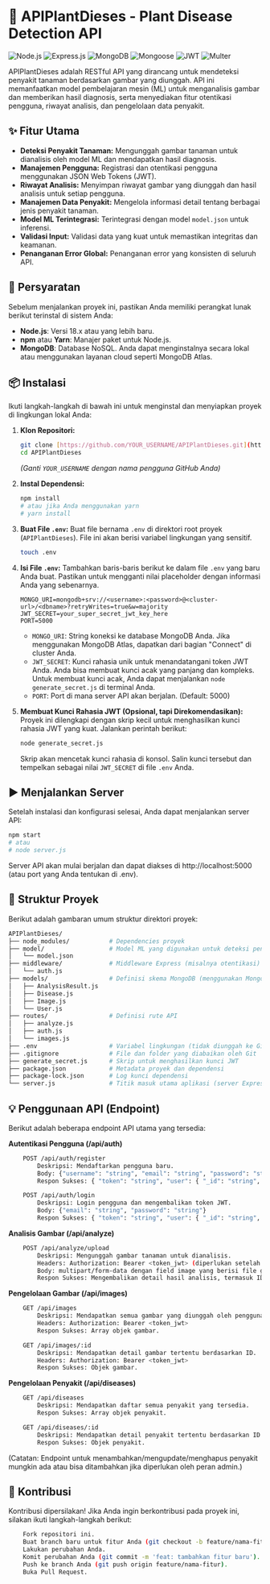 # 🌱 APIPlantDieses - Plant Disease Detection API

![Node.js](https://img.shields.io/badge/Node.js-18.x-green?style=for-the-badge&logo=nodedotjs)
![Express.js](https://img.shields.io/badge/Express.js-4.x-blue?style=for-the-badge&logo=express)
![MongoDB](https://img.shields.io/badge/MongoDB-7.x-green?style=for-the-badge&logo=mongodb)
![Mongoose](https://img.shields.io/badge/Mongoose-7.x-red?style=for-the-badge&logo=mongoose)
![JWT](https://img.shields.io/badge/JWT-Authentication-orange?style=for-the-badge&logo=json-web-tokens)
![Multer](https://img.shields.io/badge/Multer-File%20Uploads-lightgrey?style=for-the-badge&logo=multer)

APIPlantDieses adalah RESTful API yang dirancang untuk mendeteksi penyakit tanaman berdasarkan gambar yang diunggah. API ini memanfaatkan model pembelajaran mesin (ML) untuk menganalisis gambar dan memberikan hasil diagnosis, serta menyediakan fitur otentikasi pengguna, riwayat analisis, dan pengelolaan data penyakit.

## ✨ Fitur Utama

* **Deteksi Penyakit Tanaman:** Mengunggah gambar tanaman untuk dianalisis oleh model ML dan mendapatkan hasil diagnosis.
* **Manajemen Pengguna:** Registrasi dan otentikasi pengguna menggunakan JSON Web Tokens (JWT).
* **Riwayat Analisis:** Menyimpan riwayat gambar yang diunggah dan hasil analisis untuk setiap pengguna.
* **Manajemen Data Penyakit:** Mengelola informasi detail tentang berbagai jenis penyakit tanaman.
* **Model ML Terintegrasi:** Terintegrasi dengan model `model.json` untuk inferensi.
* **Validasi Input:** Validasi data yang kuat untuk memastikan integritas dan keamanan.
* **Penanganan Error Global:** Penanganan error yang konsisten di seluruh API.

## 🚀 Persyaratan

Sebelum menjalankan proyek ini, pastikan Anda memiliki perangkat lunak berikut terinstal di sistem Anda:

* **Node.js**: Versi 18.x atau yang lebih baru.
* **npm** atau **Yarn**: Manajer paket untuk Node.js.
* **MongoDB**: Database NoSQL. Anda dapat menginstalnya secara lokal atau menggunakan layanan cloud seperti MongoDB Atlas.

## 📦 Instalasi

Ikuti langkah-langkah di bawah ini untuk menginstal dan menyiapkan proyek di lingkungan lokal Anda:

1.  **Klon Repositori:**
    ```bash
    git clone [https://github.com/YOUR_USERNAME/APIPlantDieses.git](https://github.com/YOUR_USERNAME/APIPlantDieses.git)
    cd APIPlantDieses
    ```
    *(Ganti `YOUR_USERNAME` dengan nama pengguna GitHub Anda)*

2.  **Instal Dependensi:**
    ```bash
    npm install
    # atau jika Anda menggunakan yarn
    # yarn install
    ```

3.  **Buat File `.env`:**
    Buat file bernama `.env` di direktori root proyek (`APIPlantDieses`). File ini akan berisi variabel lingkungan yang sensitif.

    ```bash
    touch .env
    ```

4.  **Isi File `.env`:**
    Tambahkan baris-baris berikut ke dalam file `.env` yang baru Anda buat. Pastikan untuk mengganti nilai placeholder dengan informasi Anda yang sebenarnya.

    ```env
    MONGO_URI=mongodb+srv://<username>:<password>@<cluster-url>/<dbname>?retryWrites=true&w=majority
    JWT_SECRET=your_super_secret_jwt_key_here
    PORT=5000
    ```
    * `MONGO_URI`: String koneksi ke database MongoDB Anda. Jika menggunakan MongoDB Atlas, dapatkan dari bagian "Connect" di cluster Anda.
    * `JWT_SECRET`: Kunci rahasia unik untuk menandatangani token JWT Anda. Anda bisa membuat kunci acak yang panjang dan kompleks. Untuk membuat kunci acak, Anda dapat menjalankan `node generate_secret.js` di terminal Anda.
    * `PORT`: Port di mana server API akan berjalan. (Default: 5000)

5.  **Membuat Kunci Rahasia JWT (Opsional, tapi Direkomendasikan):**
    Proyek ini dilengkapi dengan skrip kecil untuk menghasilkan kunci rahasia JWT yang kuat. Jalankan perintah berikut:

    ```bash
    node generate_secret.js
    ```
    Skrip akan mencetak kunci rahasia di konsol. Salin kunci tersebut dan tempelkan sebagai nilai `JWT_SECRET` di file `.env` Anda.

## ▶️ Menjalankan Server

Setelah instalasi dan konfigurasi selesai, Anda dapat menjalankan server API:

```bash
npm start
# atau
# node server.js

```

Server API akan mulai berjalan dan dapat diakses di http://localhost:5000 (atau port yang Anda tentukan di .env).

## 📁 Struktur Proyek

Berikut adalah gambaran umum struktur direktori proyek:
```bash
APIPlantDieses/
├── node_modules/           # Dependencies proyek
├── model/                  # Model ML yang digunakan untuk deteksi penyakit
│   └── model.json
├── middleware/             # Middleware Express (misalnya otentikasi)
│   └── auth.js
├── models/                 # Definisi skema MongoDB (menggunakan Mongoose)
│   ├── AnalysisResult.js
│   ├── Disease.js
│   ├── Image.js
│   └── User.js
├── routes/                 # Definisi rute API
│   ├── analyze.js
│   ├── auth.js
│   └── images.js
├── .env                    # Variabel lingkungan (tidak diunggah ke Git)
├── .gitignore              # File dan folder yang diabaikan oleh Git
├── generate_secret.js      # Skrip untuk menghasilkan kunci JWT
├── package.json            # Metadata proyek dan dependensi
├── package-lock.json       # Log kunci dependensi
└── server.js               # Titik masuk utama aplikasi (server Express)
```

## 💡 Penggunaan API (Endpoint)

Berikut adalah beberapa endpoint API utama yang tersedia: 

**Autentikasi Pengguna (/api/auth)**
```bash
    POST /api/auth/register
        Deskripsi: Mendaftarkan pengguna baru.
        Body: {"username": "string", "email": "string", "password": "string"}
        Respon Sukses: { "token": "string", "user": { "_id": "string", "username": "string", "email": "string" } }

    POST /api/auth/login
        Deskripsi: Login pengguna dan mengembalikan token JWT.
        Body: {"email": "string", "password": "string"}
        Respon Sukses: { "token": "string", "user": { "_id": "string", "username": "string", "email": "string" } }
```

**Analisis Gambar (/api/analyze)**
```bash
    POST /api/analyze/upload
        Deskripsi: Mengunggah gambar tanaman untuk dianalisis.
        Headers: Authorization: Bearer <token_jwt> (diperlukan setelah login)
        Body: multipart/form-data dengan field image yang berisi file gambar.
        Respon Sukses: Mengembalikan detail hasil analisis, termasuk ID gambar, ID pengguna, hasil diagnosis, dan detail lainnya.
```

**Pengelolaan Gambar (/api/images)**
```bash
    GET /api/images
        Deskripsi: Mendapatkan semua gambar yang diunggah oleh pengguna yang terautentikasi.
        Headers: Authorization: Bearer <token_jwt>
        Respon Sukses: Array objek gambar.

    GET /api/images/:id
        Deskripsi: Mendapatkan detail gambar tertentu berdasarkan ID.
        Headers: Authorization: Bearer <token_jwt>
        Respon Sukses: Objek gambar.
```

**Pengelolaan Penyakit (/api/diseases)**
```bash
    GET /api/diseases
        Deskripsi: Mendapatkan daftar semua penyakit yang tersedia.
        Respon Sukses: Array objek penyakit.

    GET /api/diseases/:id
        Deskripsi: Mendapatkan detail penyakit tertentu berdasarkan ID.
        Respon Sukses: Objek penyakit.
```
(Catatan: Endpoint untuk menambahkan/mengupdate/menghapus penyakit mungkin ada atau bisa ditambahkan jika diperlukan oleh peran admin.)

## 🤝 Kontribusi

Kontribusi dipersilakan! Jika Anda ingin berkontribusi pada proyek ini, silakan ikuti langkah-langkah berikut:
```bash
    Fork repositori ini.
    Buat branch baru untuk fitur Anda (git checkout -b feature/nama-fitur).
    Lakukan perubahan Anda.
    Komit perubahan Anda (git commit -m 'feat: tambahkan fitur baru').
    Push ke branch Anda (git push origin feature/nama-fitur).
    Buka Pull Request.
```
